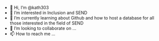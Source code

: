- 👋 Hi, I’m @kath303
- 👀 I’m interested in Inclusion and SEND
- 🌱 I’m currently learning about Github and how to host a database for all those interested in the field of SEND
- 💞️ I’m looking to collaborate on ...
- 📫 How to reach me ...

<!---
kath303/kath303 is a ✨ special ✨ repository because its `README.md` (this file) appears on your GitHub profile.
You can click the Preview link to take a look at your changes.
--->
